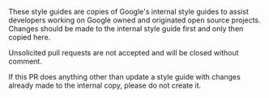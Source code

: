 These style guides are copies of Google's internal style guides to
assist developers working on Google owned and originated open source
projects. Changes should be made to the internal style guide first and
only then copied here.

Unsolicited pull requests are not accepted and will be closed without
comment.

If this PR does anything other than update a style guide with changes
already made to the internal copy, please do not create it.